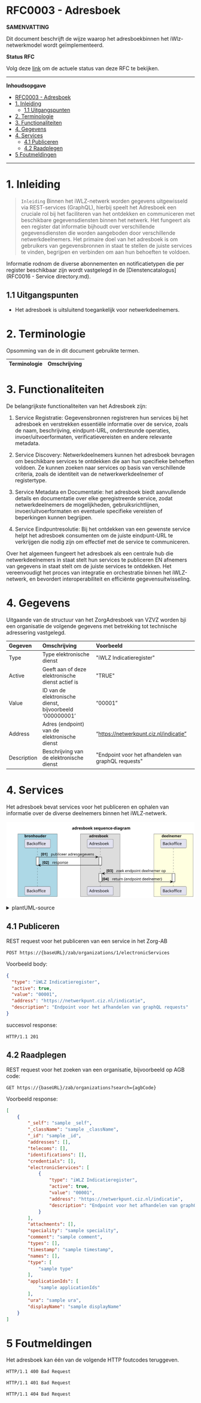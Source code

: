 # RFC0003 - Adresboek

**SAMENVATTING**

Dit document beschrijft de wijze waarop het adresboekbinnen het iWlz-netwerkmodel wordt geïmplementeerd.

**Status RFC**

Volg deze [link](https://github.com/iStandaarden/iWlz-RFC/issues/4) om de actuele status van deze RFC te bekijken.

---
**Inhoudsopgave**
- [RFC0003 - Adresboek](#rfc0003---adresboek)
- [1. Inleiding](#1-inleiding)
  - [1.1 Uitgangspunten](#11-uitgangspunten)
- [2. Terminologie](#2-terminologie)
- [3. Functionaliteiten](#3-functionaliteiten)
- [4. Gegevens](#4-gegevens)
- [4. Services](#4-services)
  - [4.1 Publiceren](#41-publiceren)
  - [4.2 Raadplegen](#42-raadplegen)
- [5 Foutmeldingen](#5-foutmeldingen)

---
# 1. Inleiding
>```Inleiding```
Binnen het iWLZ-netwerk worden gegevens uitgewisseld via REST-services (GraphQL), hierbij speelt het Adresboek een cruciale rol bij het faciliteren van het ontdekken en communiceren met beschikbare gegevensdiensten binnen het netwerk. Het fungeert als een register dat informatie bijhoudt over verschillende gegevensdiensten die worden aangeboden door verschillende netwerkdeelnemers. Het primaire doel van het adresboek is om gebruikers van gegevensbronnen in staat te stellen de juiste services te vinden, begrijpen en verbinden om aan hun behoeften te voldoen.

Informatie rodnom de diverse abonnementen en notificatietypen die per register beschikbaar zijn wordt vastgelegd in de [Dienstencatalogus](RFC0016 - Service directory.md).

## 1.1 Uitgangspunten
- Het adresboek is uitsluitend toegankelijk voor netwerkdeelnemers.

# 2. Terminologie
Opsomming van de in dit document gebruikte termen.

| Terminologie | Omschrijving |
| -------- | :-------- | 

# 3. Functionaliteiten
De belangrijkste functionaliteiten van het Adresboek zijn:

1. Service Registratie: Gegevensbronnen registreren hun services bij het adresboek en verstrekken essentiële informatie over de service, zoals de naam, beschrijving, eindpunt-URL, ondersteunde operaties, invoer/uitvoerformaten, verificatievereisten en andere relevante metadata.

2. Service Discovery: Netwerkdeelnemers kunnen het adresboek bevragen om beschikbare services te ontdekken die aan hun specifieke behoeften voldoen. Ze kunnen zoeken naar services op basis van verschillende criteria, zoals de identiteit van de netwerkwerkdeelnemer of registertype.

3. Service Metadata en Documentatie: het adresboek biedt aanvullende details en documentatie over elke geregistreerde service, zodat netwerkdeelnemers de mogelijkheden, gebruiksrichtlijnen, invoer/uitvoerformaten en eventuele specifieke vereisten of beperkingen kunnen begrijpen.

4. Service Eindpuntresolutie: Bij het ontdekken van een gewenste service helpt het adresboek consumenten om de juiste eindpunt-URL te verkrijgen die nodig zijn om effectief met de service te communiceren.

Over het algemeen fungeert het adresboek als een centrale hub die netwerkdeelnemers in staat stelt hun services te publiceren EN afnemers van gegevens in staat stelt om de juiste services te ontdekken. Het vereenvoudigt het proces van integratie en orchestratie binnen het iWLZ-netwerk, en bevordert interoperabiliteit en efficiënte gegevensuitwisseling.

# 4. Gegevens
Uitgaande van de structuur van het ZorgAdresboek van VZVZ worden bji een organisatie de volgende gegevens met betrekking tot technische adressering vastgelegd.

| Gegeven | Omschrijving | Voorbeeld                      |
|:-----------------|:----------------------|:----------------------------------------|
| Type  | Type elektronische dienst | "iWLZ Indicatieregister" |
| Active  | Geeft aan of deze elektronische dienst actief is | "TRUE" |
| Value  | ID van de elektronische dienst, bijvoorbeeld ‘000000001’ | “00001” |
| Address  | Adres (endpoint) van de elektronische dienst | “https://netwerkpunt.ciz.nl/indicatie” |
| Description  | Beschrijving van de elektronische dienst | "Endpoint voor het afhandelen van graphQL requests"               |

# 4. Services
Het adresboek bevat services voor het publiceren en ophalen van informatie over de diverse deelnemers binnen het iWLZ-netwerk.

![notificatie_melding](../plantUMLsrc/rfc0003-01-interacties-adresboek.svg "interacties adresboek")

<details>
  <summary>plantUML-source</summary>

  ```plantuml
      @startuml
title adresboek sequence-diagram
  skinparam handwritten false
  skinparam participantpadding 20
  skinparam boxpadding 40
  autonumber "<b>[00]"
  
box bronhouder #lightblue
  participant "Backoffice" as bs
  end box

  box adresboek
  participant "Adresboek" as ab
  end box

  box deelnemer #lightyellow
  participant "Backoffice" as dnp
  end box

    bs -> ab : publiceer adresgegevens
    activate ab
    activate bs
    ab -> bs : response
    deactivate bs
    deactivate ab

    dnp -> ab: zoek endpoint deelnemer op

    activate ab
    activate dnp
    ab -> dnp: return {endpoint deelnemer}
    deactivate ab
deactivate dnp
@enduml
  ```
</details>

## 4.1 Publiceren
REST request voor het publiceren van een service in het Zorg-AB
```http
POST https://{baseURL}/zab/organizations/1/electronicServices
```
Voorbeeld body:
```json
{
  "type": "iWLZ Indicatieregister",
  "active": true,
  "value": "00001",
  "address": "https://netwerkpunt.ciz.nl/indicatie",
  "description": "Endpoint voor het afhandelen van graphQL requests"
}
```
succesvol response: 
```http
HTTP/1.1 201
```

## 4.2 Raadplegen
REST request voor het zoeken van een organisatie, bijvoorbeeld op AGB code:
```http
GET https://{baseURL}/zab/organizations?search={agbCode}
```

Voorbeeld response:
```json
[
	{
		"_self": "sample _self",
		"_className": "sample _className",
		"_id": "sample _id",
		"addresses": [],
		"telecoms": [],
		"identifications": [],
		"credentials": [],
		"electronicServices": [
			{
				"type": "iWLZ Indicatieregister",
				"active": true,
				"value": "00001",
				"address": "https://netwerkpunt.ciz.nl/indicatie",
				"description": "Endpoint voor het afhandelen van graphQL requests"
			}
		],
		"attachments": [],
		"speciality": "sample speciality",
		"comment": "sample comment",
		"types": [],
		"timestamp": "sample timestamp",
		"names": [],
		"type": [
			"sample type"
		],
		"applicationIds": [
			"sample applicationIds"
		],
		"ura": "sample ura",
		"displayName": "sample displayName"
	}
]
```

# 5 Foutmeldingen
Het adresboek kan één van de volgende HTTP foutcodes teruggeven.

```http
HTTP/1.1 400 Bad Request
```

```http
HTTP/1.1 401 Bad Request
```

```http
HTTP/1.1 404 Bad Request
```
